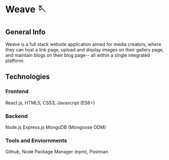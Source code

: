 # Weave 🪡

## General Info
Weave is a full stack website application aimed for media creators, where they can host a link page, upload and display images on their gallery page, and maintain blogs on their blog page-- all within a single integrated platform.

## Technologies
### Frontend
React.js, HTML5, CSS3, Javascript (ES6+)
### Backend
Node.js
Express.js
MongoDB (Mongoose ODM)
### Tools and Enviornments
Github, Node Package Manager (npm), Postman
